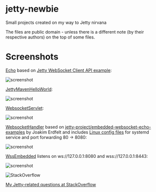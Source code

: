 jetty-newbie
==========

Small projects created on my way to Jetty nirvana

The files are public domain - unless there is a different note (by their respective authors) on the top of some files.

Screenshots
==========

[Echo](https://github.com/afarber/jetty-newbie/tree/master/Echo) based on [Jetty WebSocket Client API example](https://www.eclipse.org/jetty/documentation/current/jetty-websocket-client-api.html):

![screenshot](https://raw.github.com/afarber/jetty-newbie/master/Echo/screenshot.png)


[JettyMavenHelloWorld](https://github.com/afarber/jetty-newbie/tree/master/JettyMavenHelloWorld):

![screenshot](https://raw.github.com/afarber/jetty-newbie/master/JettyMavenHelloWorld/screenshot.png)


[WebsocketServlet](https://github.com/afarber/jetty-newbie/tree/master/WebsocketServlet):

![screenshot](https://raw.github.com/afarber/jetty-newbie/master/WebsocketServlet/screenshot.png)


[WebsocketHandler](https://github.com/afarber/jetty-newbie/tree/master/WebsocketHandler) based on [jetty-project/embedded-websocket-echo-examples](https://github.com/jetty-project/embedded-websocket-echo-examples) by Joakim Erdfelt and includes [Linux config files](https://github.com/afarber/jetty-newbie/tree/master/WebsocketHandler/linux) for systemd service and port forwarding 80 -> 8080:

![screenshot](https://raw.github.com/afarber/jetty-newbie/master/WebsocketHandler/screenshot.png)


[WssEmbedded](https://github.com/afarber/jetty-newbie/tree/master/WssEmbedded) listens on ws://127.0.0.1:8080 and wss://127.0.0.1:8443:

![screenshot](https://raw.github.com/afarber/jetty-newbie/master/WssEmbedded/screenshot.png)


![StackOverflow](http://stackoverflow.com/users/flair/165071.png)

[My Jetty-related questions at StackOverflow](http://stackoverflow.com/search?q=user:165071+[jetty])

